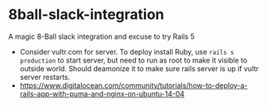 # 8ball-slack-integration
A magic 8-Ball slack integration and excuse to try Rails 5
- Consider vultr.com for server. To deploy install Ruby, use `rails s production` to start server, but need to run as root to make it visible to outside world. Should deamonize it to make sure rails server is up if vultr server restarts.
- https://www.digitalocean.com/community/tutorials/how-to-deploy-a-rails-app-with-puma-and-nginx-on-ubuntu-14-04
